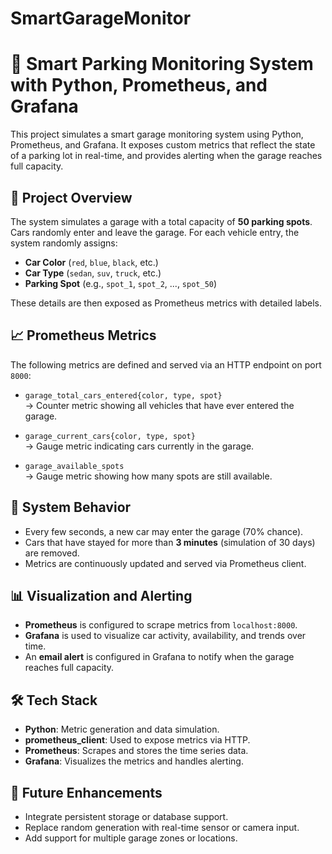 # SmartGarageMonitor
# 🚗 Smart Parking Monitoring System with Python, Prometheus, and Grafana

This project simulates a smart garage monitoring system using Python, Prometheus, and Grafana. It exposes custom metrics that reflect the state of a parking lot in real-time, and provides alerting when the garage reaches full capacity.

## 🔧 Project Overview

The system simulates a garage with a total capacity of **50 parking spots**. Cars randomly enter and leave the garage. For each vehicle entry, the system randomly assigns:

- **Car Color** (`red`, `blue`, `black`, etc.)
- **Car Type** (`sedan`, `suv`, `truck`, etc.)
- **Parking Spot** (e.g., `spot_1`, `spot_2`, ..., `spot_50`)

These details are then exposed as Prometheus metrics with detailed labels.

## 📈 Prometheus Metrics

The following metrics are defined and served via an HTTP endpoint on port `8000`:

- `garage_total_cars_entered{color, type, spot}`  
  → Counter metric showing all vehicles that have ever entered the garage.

- `garage_current_cars{color, type, spot}`  
  → Gauge metric indicating cars currently in the garage.

- `garage_available_spots`  
  → Gauge metric showing how many spots are still available.

## 🔁 System Behavior

- Every few seconds, a new car may enter the garage (70% chance).
- Cars that have stayed for more than **3 minutes** (simulation of 30 days) are removed.
- Metrics are continuously updated and served via Prometheus client.

## 📊 Visualization and Alerting

- **Prometheus** is configured to scrape metrics from `localhost:8000`.
- **Grafana** is used to visualize car activity, availability, and trends over time.
- An **email alert** is configured in Grafana to notify when the garage reaches full capacity.

## 🛠 Tech Stack

- **Python**: Metric generation and data simulation.
- **prometheus_client**: Used to expose metrics via HTTP.
- **Prometheus**: Scrapes and stores the time series data.
- **Grafana**: Visualizes the metrics and handles alerting.

## 📌 Future Enhancements

- Integrate persistent storage or database support.
- Replace random generation with real-time sensor or camera input.
- Add support for multiple garage zones or locations.
